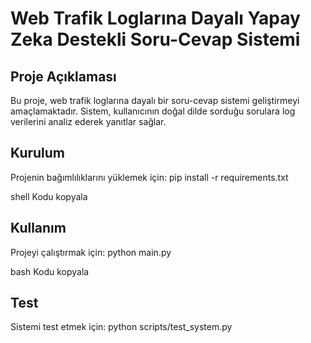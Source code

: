 # Web Trafik Loglarına Dayalı Yapay Zeka Destekli Soru-Cevap Sistemi

## Proje Açıklaması
Bu proje, web trafik loglarına dayalı bir soru-cevap sistemi geliştirmeyi amaçlamaktadır. Sistem, kullanıcının doğal dilde sorduğu sorulara log verilerini analiz ederek yanıtlar sağlar.

## Kurulum
Projenin bağımlılıklarını yüklemek için:
pip install -r requirements.txt

shell
Kodu kopyala

## Kullanım
Projeyi çalıştırmak için:
python main.py

bash
Kodu kopyala

## Test
Sistemi test etmek için:
python scripts/test_system.py